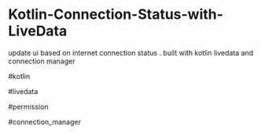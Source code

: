 # Kotlin-Connection-Status-with-LiveData


update ui based on internet connection status . built with kotlin livedata and connection manager

#kotlin

#livedata

#permission

#connection_manager
